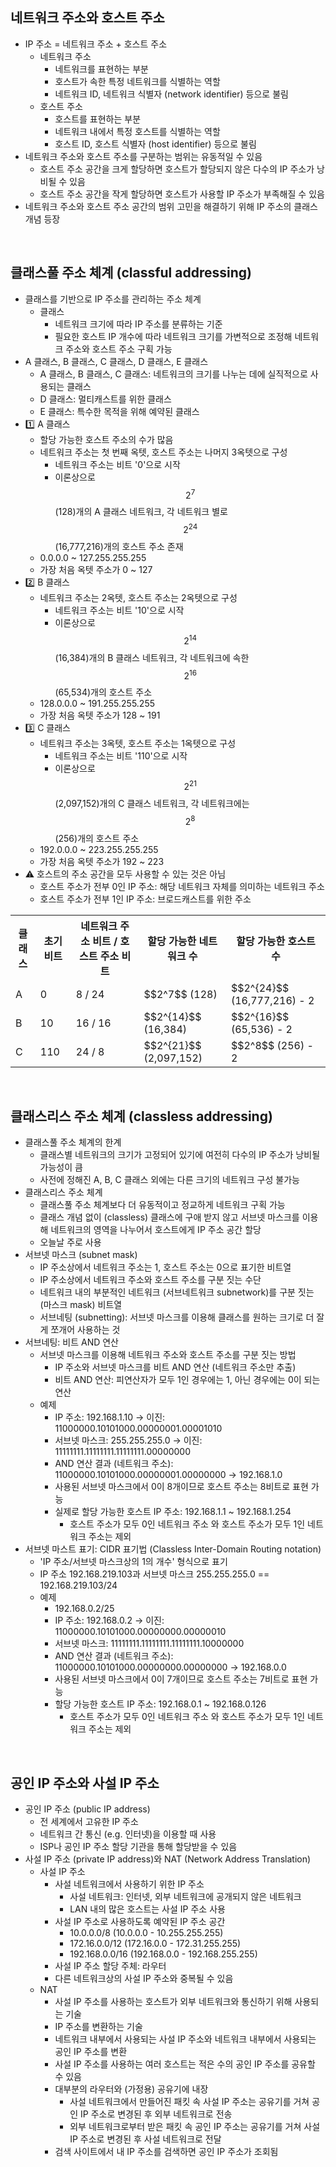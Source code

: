 ## 네트워크 주소와 호스트 주소
  - IP 주소 = 네트워크 주소 + 호스트 주소
    - 네트워크 주소
      - 네트워크를 표현하는 부분
      - 호스트가 속한 특정 네트워크를 식별하는 역할
      - 네트워크 ID, 네트워크 식별자 (network identifier) 등으로 불림
    - 호스트 주소
      - 호스트를 표현하는 부분
      - 네트워크 내에서 특정 호스트를 식별하는 역할
      - 호스트 ID, 호스트 식별자 (host identifier) 등으로 불림
  - 네트워크 주소와 호스트 주소를 구분하는 범위는 유동적일 수 있음
    - 호스트 주소 공간을 크게 할당하면 호스트가 할당되지 않은 다수의 IP 주소가 낭비될 수 있음
    - 호스트 주소 공간을 작게 할당하면 호스트가 사용할 IP 주소가 부족해질 수 있음
  - 네트워크 주소와 호스트 주소 공간의 범위 고민을 해결하기 위해 IP 주소의 클래스 개념 등장
<br/>

## 클래스풀 주소 체계 (classful addressing)
  - 클래스를 기반으로 IP 주소를 관리하는 주소 체계
    - 클래스
      - 네트워크 크기에 따라 IP 주소를 분류하는 기준
      - 필요한 호스트 IP 개수에 따라 네트워크 크기를 가변적으로 조정해 네트워크 주소와 호스트 주소 구획 가능
  - A 클래스, B 클래스, C 클래스, D 클래스, E 클래스
    - A 클래스, B 클래스, C 클래스: 네트워크의 크기를 나누는 데에 실직적으로 사용되는 클래스
    - D 클래스: 멀티캐스트를 위한 클래스
    - E 클래스: 특수한 목적을 위해 예약된 클래스
  - 1️⃣ A 클래스
    - 할당 가능한 호스트 주소의 수가 많음
    - 네트워크 주소는 첫 번째 옥텟, 호스트 주소는 나머지 3옥텟으로 구성
      - 네트워크 주소는 비트 '0'으로 시작
      - 이론상으로 $$2^7$$(128)개의 A 클래스 네트워크, 각 네트워크 별로 $$2^{24}$$(16,777,216)개의 호스트 주소 존재
    - 0.0.0.0 ~ 127.255.255.255
    - 가장 처음 옥텟 주소가 0 ~ 127
  - 2️⃣ B 클래스
    - 네트워크 주소는 2옥텟, 호스트 주소는 2옥텟으로 구성
      - 네트워크 주소는 비트 '10'으로 시작
      - 이론상으로 $$2^{14}$$(16,384)개의 B 클래스 네트워크, 각 네트워크에 속한 $$2^{16}$$(65,534)개의 호스트 주소
    - 128.0.0.0 ~ 191.255.255.255
    - 가장 처음 옥텟 주소가 128 ~ 191
  - 3️⃣ C 클래스
    - 네트워크 주소는 3옥텟, 호스트 주소는 1옥텟으로 구성
      - 네트워크 주소는 비트 '110'으로 시작
      - 이론상으로 $$2^{21}$$(2,097,152)개의 C 클래스 네트워크, 각 네트워크에는 $$2^8$$(256)개의 호스트 주소
    - 192.0.0.0 ~ 223.255.255.255
    - 가장 처음 옥텟 주소가 192 ~ 223
  - ⚠️ 호스트의 주소 공간을 모두 사용할 수 있는 것은 아님
    - 호스트 주소가 전부 0인 IP 주소: 해당 네트워크 자체를 의미하는 네트워크 주소
    - 호스트 주소가 전부 1인 IP 주소: 브로드캐스트를 위한 주소
  <table>
    <tr>
      <th>클래스</th>
      <th>초기 비트</th>
      <th>네트워크 주소 비트 / 호스트 주소 비트</th>
      <th>할당 가능한 네트워크 수</th>
      <th>할당 가능한 호스트 수</th>
    </tr>
    <tr>
      <td>A</td>
      <td>0</td>
      <td>8 / 24</td>
      <td>$$2^7$$ (128)</td>
      <td>$$2^{24}$$ (16,777,216) - 2 </td>
    </tr>
    <tr>
      <td>B</td>
      <td>10</td>
      <td>16 / 16</td>
      <td>$$2^{14}$$ (16,384)</td>
      <td>$$2^{16}$$ (65,536) - 2 </td>
    </tr>
    <tr>
      <td>C</td>
      <td>110</td>
      <td>24 / 8</td>
      <td>$$2^{21}$$ (2,097,152)</td>
      <td>$$2^8$$ (256) - 2 </td>
    </tr>
  </table>
<br/>

## 클래스리스 주소 체계 (classless addressing)
  - 클래스풀 주소 체계의 한계
    - 클래스별 네트워크의 크기가 고정되어 있기에 여전히 다수의 IP 주소가 낭비될 가능성이 큼
    - 사전에 정해진 A, B, C 클래스 외에는 다른 크기의 네트워크 구성 불가능
  - 클래스리스 주소 체계
    - 클래스풀 주소 체계보다 더 유동적이고 정교하게 네트워크 구획 가능
    - 클래스 개념 없이 (classless) 클래스에 구애 받지 않고 서브넷 마스크를 이용해 네트워크의 영역을 나누어서 호스트에게 IP 주소 공간 할당
    - 오늘날 주로 사용
  - 서브넷 마스크 (subnet mask)
    - IP 주소상에서 네트워크 주소는 1, 호스트 주소는 0으로 표기한 비트열
    - IP 주소상에서 네트워크 주소와 호스트 주소를 구분 짓는 수단
    - 네트워크 내의 부분적인 네트워크 (서브네트워크 subnetwork)를 구분 짓는 (마스크 mask) 비트열
    - 서브네팅 (subnetting): 서브넷 마스크를 이용해 클래스를 원하는 크기로 더 잘게 쪼개어 사용하는 것
  - 서브네팅: 비트 AND 연산
    - 서브넷 마스크를 이용해 네트워크 주소와 호스트 주소를 구분 짓는 방법
      - IP 주소와 서브넷 마스크를 비트 AND 연산 (네트워크 주소만 추출)
      - 비트 AND 연산: 피연산자가 모두 1인 경우에는 1, 아닌 경우에는 0이 되는 연산
    - 예제
      - IP 주소: 192.168.1.10 → 이진: 11000000.10101000.00000001.00001010
      - 서브넷 마스크: 255.255.255.0 → 이진: 11111111.11111111.11111111.00000000
      - AND 연산 결과 (네트워크 주소): 11000000.10101000.00000001.00000000 → 192.168.1.0
      - 사용된 서브넷 마스크에서 0이 8개이므로 호스트 주소는 8비트로 표현 가능
      - 실제로 할당 가능한 호스트 IP 주소: 192.168.1.1 ~ 192.168.1.254
        - 호스트 주소가 모두 0인 네트워크 주소 와 호스트 주소가 모두 1인 네트워크 주소는 제외
  - 서브넷 마스트 표기: CIDR 표기법 (Classless Inter-Domain Routing notation)
    - 'IP 주소/서브넷 마스크상의 1의 개수' 형식으로 표기
    - IP 주소 192.168.219.103과 서브넷 마스크 255.255.255.0 == 192.168.219.103/24
    - 예제
      - 192.168.0.2/25
      - IP 주소: 192.168.0.2 → 이진: 11000000.10101000.00000000.00000010
      - 서브넷 마스크: 11111111.11111111.11111111.10000000
      - AND 연산 결과 (네트워크 주소): 11000000.10101000.00000000.00000000 → 192.168.0.0
      - 사용된 서브넷 마스크에서 0이 7개이므로 호스트 주소는 7비트로 표현 가능
      - 할당 가능한 호스트 IP 주소: 192.168.0.1 ~ 192.168.0.126
        - 호스트 주소가 모두 0인 네트워크 주소 와 호스트 주소가 모두 1인 네트워크 주소는 제외
<br/>

## 공인 IP 주소와 사설 IP 주소
  - 공인 IP 주소 (public IP address)
    - 전 세계에서 고유한 IP 주소
    - 네트워크 간 통신 (e.g. 인터넷)을 이용할 때 사용
    - ISP나 공인 IP 주소 할당 기관을 통해 할당받을 수 있음
  - 사설 IP 주소 (private IP address)와 NAT (Network Address Translation)
    - 사설 IP 주소
      - 사설 네트워크에서 사용하기 위한 IP 주소
        - 사설 네트워크: 인터넷, 외부 네트워크에 공개되지 않은 네트워크
        - LAN 내의 많은 호스트는 사설 IP 주소 사용
      - 사설 IP 주소로 사용하도록 예약된 IP 주소 공간
        - 10.0.0.0/8 (10.0.0.0 - 10.255.255.255)
        - 172.16.0.0/12 (172.16.0.0 - 172.31.255.255)
        - 192.168.0.0/16 (192.168.0.0 - 192.168.255.255)
      - 사설 IP 주소 할당 주체: 라우터
      - 다른 네트워크상의 사설 IP 주소와 중복될 수 있음
    - NAT
      - 사설 IP 주소를 사용하는 호스트가 외부 네트워크와 통신하기 위해 사용되는 기술
      - IP 주소를 변환하는 기술
      - 네트워크 내부에서 사용되는 사설 IP 주소와 네트워크 내부에서 사용되는 공인 IP 주소를 변환
      - 사설 IP 주소를 사용하는 여러 호스트는 적은 수의 공인 IP 주소를 공유할 수 있음
      - 대부분의 라우터와 (가정용) 공유기에 내장
        - 사설 네트워크에서 만들어진 패킷 속 사설 IP 주소는 공유기를 거쳐 공인 IP 주소로 변경된 후 외부 네트워크로 전송
        - 외부 네트워크로부터 받은 패킷 속 공인 IP 주소는 공유기를 거쳐 사설 IP 주소로 변경된 후 사설 네트워크로 전달
      - 검색 사이트에서 내 IP 주소를 검색하면 공인 IP 주소가 조회됨 
